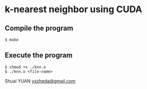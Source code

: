 # k-nearest neighbor using CUDA

## Compile the program
	$ make

## Execute the program
	$ chmod +x ./knn.o
	$ ./knn.o <file-name>


Shuai YUAN <yszheda@gmail.com>
